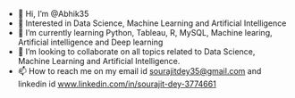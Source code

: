 - 👋 Hi, I’m @Abhik35
- 👀 Interested in Data Science, Machine Learning and Artificial Intelligence
- 🌱 I’m currently learning Python, Tableau, R, MySQL, Machine learing, Artificial intelligence and Deep learning
- 💞️ I’m looking to collaborate on all topics related to Data Science, Machine Learning and Artificial Intelligence.
- 📫 How to reach me on my email id sourajitdey35@gmail.com and linkedin id www.linkedin.com/in/sourajit-dey-3774661
